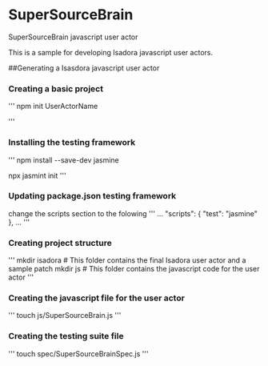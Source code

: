 # SuperSourceBrain
SuperSourceBrain javascript user actor

This is a sample for developing Isadora javascript user actors.

##Generating a Isasdora javascript user actor

### Creating a basic project
'''
npm init UserActorName

'''

### Installing the testing framework
'''
npm install --save-dev jasmine

npx jasmint init
'''

### Updating package.json testing framework
change the scripts section to the folowing
'''
...
"scripts": {
    "test": "jasmine"
  },
...
'''

### Creating project structure

'''
mkdir isadora # This folder contains the final Isadora user actor and a sample patch 
mkdir js      # This folder contains the javascript code for the user actor
'''

### Creating the javascript file for the user actor

'''
touch js/SuperSourceBrain.js
'''

### Creating the testing suite file

'''
touch spec/SuperSourceBrainSpec.js
'''

